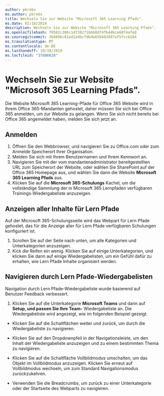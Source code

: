 ```yaml
---
author: pkrebs
ms.author: pkrebs
title: Wechseln Sie zur Website "Microsoft 365 Learning Pfads".
ms.date: 02/18/2019
description: Wechseln Sie zur Website "Microsoft 365 Learning Pfads".
ms.openlocfilehash: f0582c286c1d7382f1bbb0d74fb44bce68f4afe8
ms.sourcegitcommit: 3b8896c81ad2adbcfdbda658482847af5fccb264
ms.translationtype: MT
ms.contentlocale: de-DE
ms.lasthandoff: 10/30/2019
ms.locfileid: "37886628"
---
```

# <a name="go-to-the-microsoft-365-learning-pathways-site"></a>Wechseln Sie zur Website "Microsoft 365 Learning Pfads".

Die Website Microsoft 365 Learning-Pfade für Office 365 Website wird in Ihrem Office 365-Mandanten gehostet, daher müssen Sie sich bei Office 365 anmelden, um zur Website zu gelangen. Wenn Sie sich nicht bereits bei Office 365 angemeldet haben, melden Sie sich jetzt an. 

## <a name="sign-in"></a>Anmelden  

1.  Öffnen Sie den Webbrowser, und navigieren Sie zu Office.com oder zum Anmelde Speicherort Ihrer Organisation. 
2.  Melden Sie sich mit Ihrem Benutzernamen und Ihrem Kennwort an.
3.  Navigieren Sie mit der vom mandantenadministrator bereitgestellten URL zum Speicherort der Website, oder wählen Sie SharePoint auf der Office 365 Homepage aus, und wählen Sie dann die Website **Microsoft 365 Learning Pfads** aus. 
5. Klicken Sie auf die **Microsoft 365-Schulungs** Kachel, um die vollständige Sammlung der in Microsoft 365 Lernpfaden verfügbaren Trainings-Wiedergabeliste anzuzeigen. 

## <a name="view-all-the-learning-pathways-content"></a>Anzeigen aller Inhalte für Lern Pfade
Auf der Microsoft 365-Schulungsseite wird das Webpart für Lern Pfade gehostet, das für die Anzeige aller für Lern Pfade verfügbaren Schulungen konfiguriert ist. 

1. Scrollen Sie auf der Seite nach unten, um alle Kategorien und Unterkategorien anzuzeigen.
2. Kick die Reifen ein wenig. Klicken Sie auf einige Unterkategorien, und klicken Sie dann auf einige Wiedergabelisten, um ein Gefühl dafür zu erhalten, wie Lern Pfade Inhalte organisiert werden. 

## <a name="navigate-through-learning-pathways-playlists"></a>Navigieren durch Lern Pfade-Wiedergabelisten
Navigation durch Lern Pfade-Wiedergabeliste wurde basierend auf Benutzer Feedback verbessert. 

1. Klicken Sie auf die Unterkategorie **Microsoft Teams** und dann auf **Setup, und passen Sie Ihre Team-** Wiedergabeliste an. Die Wiedergabeliste wird angezeigt, wie im folgenden Beispiel gezeigt.

- Klicken Sie auf die Schaltflächen weiter und zurück, um durch die Wiedergabeliste zu navigieren.
- Klicken Sie auf den Dropdownpfeil in der Navigationsleiste, um den Inhalt der Wiedergabeliste anzuzeigen und zu einem bestimmten Thema zu navigieren.
- Klicken Sie auf die Schaltfläche Vollbildmodus umschalten, um das Objekt im Vollbildmodus anzuzeigen. Klicken Sie erneut auf Vollbildmodus wechseln, um zum Standard Navigationsmodus zurückzukehren.

- Verwenden Sie die Breadcrumbs, um zurück zu einer Unterkategorie oder der Startseite des Webparts zu navigieren.  

